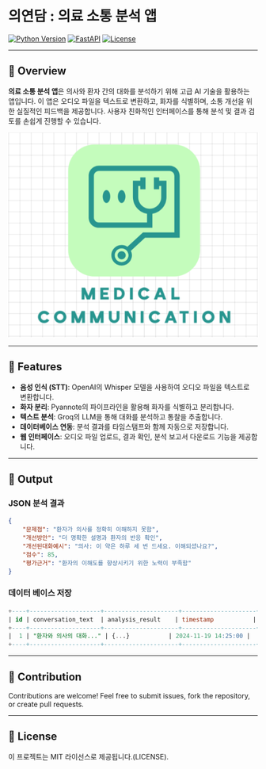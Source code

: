 
# 의연담 : 의료 소통 분석 앱

[![Python Version](https://img.shields.io/badge/python-3.10+-blue.svg)](https://www.python.org/downloads/)
[![FastAPI](https://img.shields.io/badge/FastAPI-0.95+-green.svg)](https://fastapi.tiangolo.com/)
[![License](https://img.shields.io/badge/license-MIT-green.svg)](LICENSE)

---

## 📖 Overview

**의료 소통 분석 앱**은 의사와 환자 간의 대화를 분석하기 위해 고급 AI 기술을 활용하는 앱입니다. 이 앱은 오디오 파일을 텍스트로 변환하고, 화자를 식별하며, 소통 개선을 위한 실질적인 피드백을 제공합니다. 사용자 친화적인 인터페이스를 통해 분석 및 결과 검토를 손쉽게 진행할 수 있습니다.

![App Screenshot](medical_communication_app/static/logo.png)

---

## 🚀 Features

- **음성 인식 (STT)**: OpenAI의 Whisper 모델을 사용하여 오디오 파일을 텍스트로 변환합니다.
- **화자 분리**: Pyannote의 파이프라인을 활용해 화자를 식별하고 분리합니다.
- **텍스트 분석**: Groq의 LLM을 통해 대화를 분석하고 통찰을 추출합니다.
- **데이터베이스 연동**: 분석 결과를 타임스탬프와 함께 자동으로 저장합니다.
- **웹 인터페이스**: 오디오 파일 업로드, 결과 확인, 분석 보고서 다운로드 기능을 제공합니다.

---

## 🧪 Output

### JSON 분석 결과
```json
{
    "문제점": "환자가 의사를 정확히 이해하지 못함",
    "개선방안": "더 명확한 설명과 환자의 반응 확인",
    "개선된대화예시": "의사: 이 약은 하루 세 번 드세요. 이해되셨나요?",
    "점수": 85,
    "평가근거": "환자의 이해도를 향상시키기 위한 노력이 부족함"
}
```

### 데이터 베이스 저장
```sql
+----+--------------------+---------------------+---------------------+
| id | conversation_text  | analysis_result    | timestamp           |
+----+--------------------+---------------------+---------------------+
|  1 | "환자와 의사의 대화..." | {...}           | 2024-11-19 14:25:00 |
+----+--------------------+---------------------+---------------------+
```

---


## 🤝 Contribution

Contributions are welcome! Feel free to submit issues, fork the repository, or create pull requests.

---

## 📜 License

이 프로젝트는 MIT 라이선스로 제공됩니다.(LICENSE).
